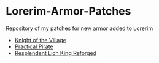 # Lorerim-Armor-Patches
Repository of my patches for new armor added to Lorerim

- [Knight of the Village](Knight%20of%20the%20Village/)
- [Practical Pirate](Practical%20Pirate/)
- [Resplendent Lich King Reforged](Resplendent%20Lich%20King%20Reforged/)
